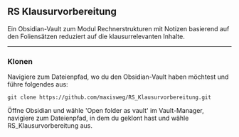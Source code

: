 ## RS Klausurvorbereitung

Ein Obsidian-Vault zum Modul Rechnerstrukturen mit Notizen basierend auf den Foliensätzen reduziert auf die klausurrelevanten Inhalte.

---

### Klonen

Navigiere zum Dateienpfad, wo du den Obsidian-Vault haben möchtest und führe folgendes aus:

```
git clone https://github.com/maxisweg/RS_Klausurvorbereitung.git
```

Öffne Obsidian und wähle 'Open folder as vault' im Vault-Manager, navigiere zum Dateienpfad, in dem du geklont hast und wähle RS_Klausurvorbereitung aus.